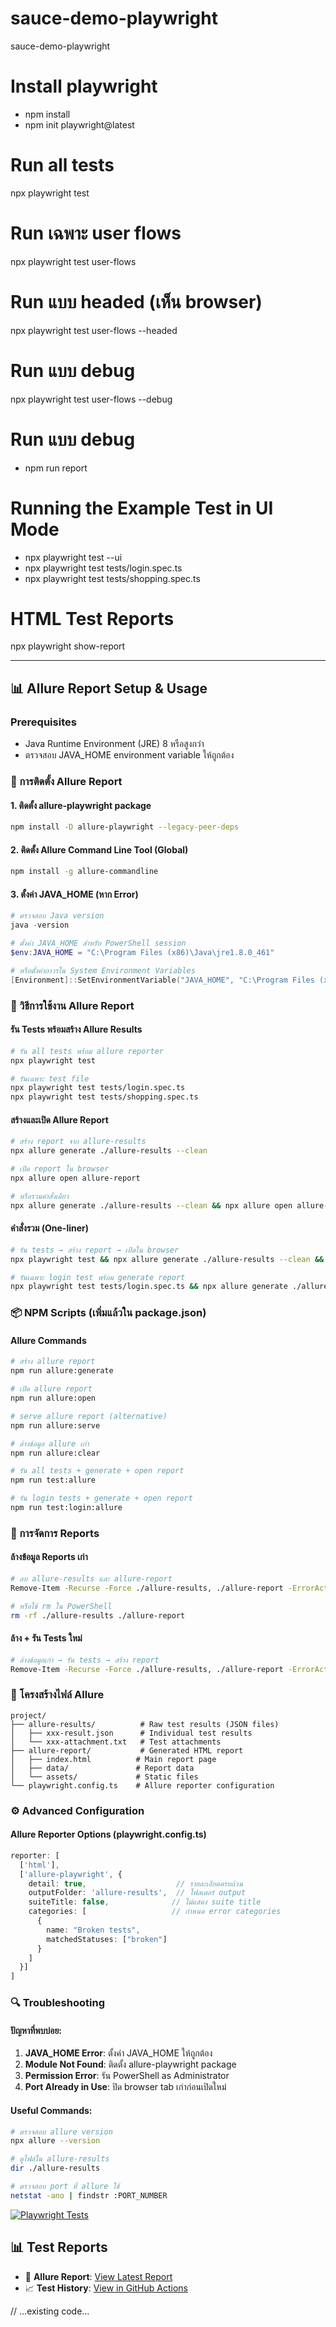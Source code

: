 # sauce-demo-playwright
sauce-demo-playwright

# Install playwright
- npm install
- npm init playwright@latest

# Run all tests
npx playwright test

# Run เฉพาะ user flows
npx playwright test user-flows

# Run แบบ headed (เห็น browser)
npx playwright test user-flows --headed

# Run แบบ debug
npx playwright test user-flows --debug

# Run แบบ debug
- npm run report

# Running the Example Test in UI Mode
- npx playwright test --ui
- npx playwright test tests/login.spec.ts
- npx playwright test tests/shopping.spec.ts


# HTML Test Reports
npx playwright show-report

---

## 📊 Allure Report Setup & Usage

### Prerequisites
- Java Runtime Environment (JRE) 8 หรือสูงกว่า
- ตรวจสอบ JAVA_HOME environment variable ให้ถูกต้อง

### 🔧 การติดตั้ง Allure Report

#### 1. ติดตั้ง allure-playwright package
```bash
npm install -D allure-playwright --legacy-peer-deps
```

#### 2. ติดตั้ง Allure Command Line Tool (Global)
```bash
npm install -g allure-commandline
```

#### 3. ตั้งค่า JAVA_HOME (หาก Error)
```powershell
# ตรวจสอบ Java version
java -version

# ตั้งค่า JAVA_HOME สำหรับ PowerShell session
$env:JAVA_HOME = "C:\Program Files (x86)\Java\jre1.8.0_461"

# หรือตั้งค่าถาวรใน System Environment Variables
[Environment]::SetEnvironmentVariable("JAVA_HOME", "C:\Program Files (x86)\Java\jre1.8.0_461", "Machine")
```

### 🚀 วิธีการใช้งาน Allure Report

#### รัน Tests พร้อมสร้าง Allure Results
```bash
# รัน all tests พร้อม allure reporter
npx playwright test

# รันเฉพาะ test file
npx playwright test tests/login.spec.ts
npx playwright test tests/shopping.spec.ts
```

#### สร้างและเปิด Allure Report
```bash
# สร้าง report จาก allure-results
npx allure generate ./allure-results --clean

# เปิด report ใน browser
npx allure open allure-report

# หรือรวมคำสั่งเดียว
npx allure generate ./allure-results --clean && npx allure open allure-report
```

#### คำสั่งรวม (One-liner)
```bash
# รัน tests → สร้าง report → เปิดใน browser
npx playwright test && npx allure generate ./allure-results --clean && npx allure open allure-report

# รันเฉพาะ login test พร้อม generate report
npx playwright test tests/login.spec.ts && npx allure generate ./allure-results --clean && npx allure open allure-report
```

### 📦 NPM Scripts (เพิ่มแล้วใน package.json)

#### Allure Commands
```bash
# สร้าง allure report
npm run allure:generate

# เปิด allure report
npm run allure:open

# serve allure report (alternative)
npm run allure:serve

# ล้างข้อมูล allure เก่า
npm run allure:clear

# รัน all tests + generate + open report
npm run test:allure

# รัน login tests + generate + open report  
npm run test:login:allure
```

### 🧹 การจัดการ Reports

#### ล้างข้อมูล Reports เก่า
```bash
# ลบ allure-results และ allure-report
Remove-Item -Recurse -Force ./allure-results, ./allure-report -ErrorAction SilentlyContinue

# หรือใช้ rm ใน PowerShell
rm -rf ./allure-results ./allure-report
```

#### ล้าง + รัน Tests ใหม่
```bash
# ล้างข้อมูลเก่า → รัน tests → สร้าง report
Remove-Item -Recurse -Force ./allure-results, ./allure-report -ErrorAction SilentlyContinue; npx playwright test; npx allure generate ./allure-results --clean; npx allure open allure-report
```

### 📁 โครงสร้างไฟล์ Allure

```
project/
├── allure-results/          # Raw test results (JSON files)
│   ├── xxx-result.json      # Individual test results
│   └── xxx-attachment.txt   # Test attachments
├── allure-report/           # Generated HTML report
│   ├── index.html          # Main report page
│   ├── data/               # Report data
│   └── assets/             # Static files
└── playwright.config.ts    # Allure reporter configuration
```

### ⚙️ Advanced Configuration

#### Allure Reporter Options (playwright.config.ts)
```typescript
reporter: [
  ['html'],
  ['allure-playwright', {
    detail: true,                    // รายละเอียดครบถ้วน
    outputFolder: 'allure-results',  // โฟลเดอร์ output
    suiteTitle: false,              // ไม่แสดง suite title
    categories: [                   // กำหนด error categories
      {
        name: "Broken tests",
        matchedStatuses: ["broken"]
      }
    ]
  }]
]
```

### 🔍 Troubleshooting

#### ปัญหาที่พบบ่อย:
1. **JAVA_HOME Error**: ตั้งค่า JAVA_HOME ให้ถูกต้อง
2. **Module Not Found**: ติดตั้ง allure-playwright package
3. **Permission Error**: รัน PowerShell as Administrator
4. **Port Already in Use**: ปิด browser tab เก่าก่อนเปิดใหม่

#### Useful Commands:
```bash
# ตรวจสอบ allure version
npx allure --version

# ดูไฟล์ใน allure-results
dir ./allure-results

# ตรวจสอบ port ที่ allure ใช้
netstat -ano | findstr :PORT_NUMBER
```



[![Playwright Tests](https://github.com/wapplekwork/sauce-demo-playwright/actions/workflows/playwright.yml/badge.svg)](https://github.com/wapplekwork/sauce-demo-playwright/actions/workflows/playwright.yml)

## 📊 Test Reports
- 🔗 **Allure Report**: [View Latest Report](https://wapplekwork.github.io/sauce-demo-playwright/)
- 📈 **Test History**: [View in GitHub Actions](https://github.com/wapplekwork/sauce-demo-playwright/actions)

// ...existing code...